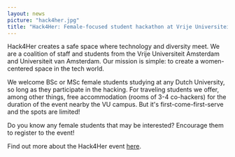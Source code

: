 ```yaml
---
layout: news
picture: "hack4her.jpg"
title: "Hack4Her: Female-focused student hackathon at Vrije Universiteit in June"
---
```


Hack4Her creates a safe space where technology and diversity meet. We are a coalition of staff and students from the Vrije Universiteit Amsterdam and Universiteit van Amsterdam. Our mission is simple: to create a women-centered space in the tech world.

We welcome BSc or MSc female students studying at any Dutch University, so long as they participate in the hacking. For traveling students we offer, among other things, free accommodation (rooms of 3-4 co-hackers) for the duration of the event nearby the VU campus. But it's first-come-first-serve and the spots are limited!

Do you know any female students that may be interested? Encourage them to register to the event!

Find out more about the Hack4Her event [here](https://hack4her.github.io).